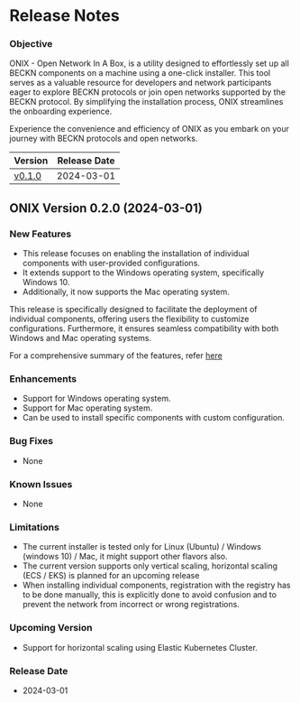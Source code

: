 # Release Notes

### Objective
ONIX - Open Network In A Box, is a utility designed to effortlessly set up all BECKN components on a machine using a one-click installer. This tool serves as a valuable resource for developers and network participants eager to explore BECKN protocols or join open networks supported by the BECKN protocol. By simplifying the installation process, ONIX streamlines the onboarding experience.

Experience the convenience and efficiency of ONIX as you embark on your journey with BECKN protocols and open networks.


| Version | Release Date |
|---------|--------------|
| [v0.1.0](https://github.com/beckn/beckn-utilities/blob/main/onix/release/RELEASE_0.1.0.md)    | 2024-03-01   |


## ONIX Version 0.2.0 (2024-03-01)

### New Features
- This release focuses on enabling the installation of individual components with user-provided configurations.
- It extends support to the Windows operating system, specifically Windows 10.
- Additionally, it now supports the Mac operating system.

This release is specifically designed to facilitate the deployment of individual components, offering users the flexibility to customize configurations. Furthermore, it ensures seamless compatibility with both Windows and Mac operating systems.

For a comprehensive summary of the features, refer [here](https://github.com/beckn/beckn-utilities/milestone/1?closed=1)


### Enhancements
- Support for Windows operating system.
- Support for Mac operating system.
- Can be used to install specific components with custom configuration.

### Bug Fixes
- None

### Known Issues
- None

### Limitations
- The current installer is tested only for Linux (Ubuntu) / Windows (windows 10) / Mac, it might support other flavors also.
- The current version supports only vertical scaling, horizontal scaling (ECS / EKS) is planned for an upcoming release
- When installing individual components, registration with the registry has to be done manually, this is explicitly done to avoid confusion and to prevent the network from incorrect or wrong registrations.


### Upcoming Version
- Support for horizontal scaling using Elastic Kubernetes Cluster.

### Release Date
- 2024-03-01
